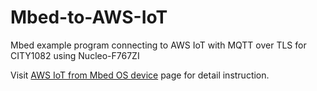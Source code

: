 # Mbed-to-AWS-IoT
Mbed example program connecting to AWS IoT with MQTT over TLS for CITY1082 using Nucleo-F767ZI

Visit [AWS IoT from Mbed OS device](https://os.mbed.com/users/coisme/notebook/aws-iot-from-mbed-os-device/) page for detail instruction.

